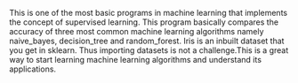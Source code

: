 This is one of the most basic programs in machine learning that implements the concept of supervised learning.
This program basically compares the accuracy of three most common machine learning algorithms namely naive_bayes, decision_tree and random_forest.
Iris is an inbuilt dataset that you get in sklearn. Thus importing datasets is not a challenge.This is a great way to start learning machine learning algorithms and understand its applications.
